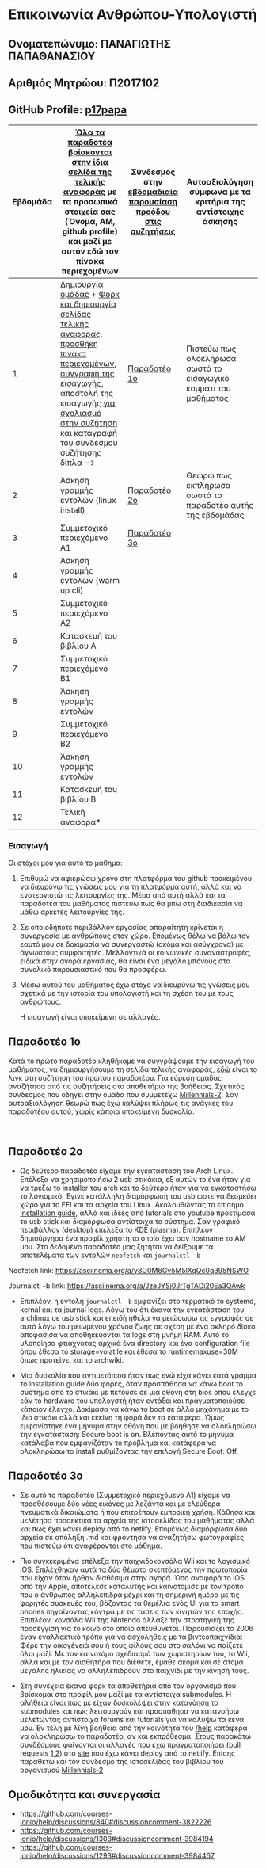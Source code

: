 # Επικοινωνία Ανθρώπου-Υπολογιστή
## Ονοματεπώνυμο: ΠΑΝΑΓΙΩΤΗΣ ΠΑΠΑΘΑΝΑΣΙΟΥ

 ## Αριθμός Μητρώου: Π2017102

## GitHub Profile: [p17papa](https://github.com/p17papa)



| Εβδομάδα | [Όλα τα παραδοτέα βρίσκονται στην ίδια σελίδα της τελικής αναφοράς](https://courses-ionio.github.io/help/deliverables/) με τα προσωπικά στοιχεία σας (Όνομα, ΑΜ, github profile) και μαζί με αυτόν εδώ τον πίνακα περιεχομένων | Σύνδεσμος στην [εβδομαδιαία παρουσίαση προόδου στις συζητήσεις](https://github.com/courses-ionio/help/discussions/categories/show-and-tell) | Αυτοαξιολόγηση σύμφωνα με τα κριτήρια της αντίστοιχης άσκησης |
| --- | --- | --- | --- |
| 1 |  [Δημιουργία ομάδας](https://github.com/courses-ionio/hci/discussions/1794) + [Φορκ και δημιουργία σελίδας τελικής αναφοράς](https://courses-ionio.github.io/help/guide/), [προσθήκη πίνακα περιεχομένων](https://raw.githubusercontent.com/courses-ionio/hci/master/README.md), [συγγραφή της εισαγωγής](https://courses-ionio.github.io/help/intro/), αποστολή της εισαγωγής [για σχολιασμό στην συζήτηση](https://github.com/courses-ionio/help/discussions/categories/show-and-tell) και καταγραφή του συνδέσμου συζήτησης δίπλα --> | [Παραδοτέο 1ο](https://github.com/courses-ionio/help/discussions/869) |Πιστεύω πως ολοκλήρωσα σωστά το εισαγωγικό κομμάτι του μαθήματος |
| 2 | Άσκηση γραμμής εντολών (linux install) |[Παραδοτέο 2ο](https://github.com/courses-ionio/help/discussions/1047) | Θεωρώ πως εκπλήρωσα σωστά το παραδοτέο αυτής της εβδομάδας |
| 3 | Συμμετοχικό περιεχόμενο A1 |[Παραδοτέο 3ο](https://github.com/courses-ionio/help/discussions/1267) | |
| 4 | Άσκηση γραμμής εντολών (warm up cli) | | |
| 5 | Συμμετοχικό περιεχόμενο A2 | | |
| 6 | Κατασκευή του βιβλίου Α | | |
| 7 | Συμμετοχικό περιεχόμενο B1 | | |
| 8 | Άσκηση γραμμής εντολών | | |
| 9 | Συμμετοχικό περιεχόμενο B2 | | |
| 10 | Άσκηση γραμμής εντολών | | |
| 11 | Κατασκευή του βιβλίου Β | | |
| 12 | Τελική αναφορά* | | |

### Εισαγωγή
Οι στόχοι μου για αυτό το μάθημα:
  1. Επιθυμώ να αφιερώσω χρόνο στη πλατφόρμα του github προκειμένου να διευρύνω τις γνώσεις μου για τη πλατφόρμα αυτή, αλλά και να ενστερνιστώ τις λειτουργίες της. Μέσα από αυτή αλλά και τα παραδοτέα του μαθήματος πιστεύω πως θα μπω στη διαδικασία να μάθω αρκετές λειτουργίες της. 
  2. Σε οποιοδήποτε περιβάλλον εργασίας απαραίτητη κρίνεται η συνεργασία με ανθρώπους στον χώρο. Επομένως θέλω να βάλω τον εαυτό μου σε δοκιμασία να συνεργαστώ (ακόμα και ασύγχρονα) με άγνωστους συμφοιτητές. Μελλοντικά οι κοινωνικές συναναστροφές, ειδικά στην αγορά εργασίας, θα είναι ένα μεγάλο μπόνους στο συνολικό παρουσιαστικό που θα προσφέρω. 
  2. Μέσω αυτού του μαθήματος έχω στόχο να διευρύνω τις γνώσεις μου σχετικά με την ιστορία του υπολογιστή και τη σχέση του με τους ανθρώπους.
  
      Η εισαγωγή είναι υποκείμενη σε αλλαγές.
      
## Παραδοτέο 1ο

Κατά το πρώτο παραδοτέο κληθήκαμε να συγγράψουμε την εισαγωγή του μαθήματος, να δημιουργήσουμε τη σελίδα τελικής αναφοράς, [εδώ](https://github.com/courses-ionio/help/discussions/869) είναι το λινκ στη συζήτηση του πρώτου παραδοτέου. Για εύρεση ομάδας αναζήτησα από τις συζητήσεις στο αποθετήριο της βοήθειας. Σχετικός σύνδεσμος που οδηγεί στην ομάδα που συμμετέχω [Millennials-2](https://github.com/Millennials-2). Σαν αυτοαξιολόγηση θεωρώ πως έχω καλύψει πλήρως τις ανάγκες του παραδοτέου αυτού, χωρίς κάποια υποκείμενη δυσκολία. 

<br />

## Παραδοτέο 2ο

- Ως δεύτερο παραδοτέο είχαμε την εγκατάσταση του Arch Linux. Επέλεξα να χρησιμοποιήσω 2 usb στικάκια, εξ αυτών το ένα ήταν για να τρέξω το installer του arch και το δεύτερο ήταν για να εγκαταστήσω το λογισμικό. Έγινε κατάλληλη διαμόρφωση του usb ώστε να δεσμεύει χώρο για το EFI και τα αρχεία του Linux. Ακολουθώντας το επίσημο [Installation guide](https://wiki.archlinux.org/title/installation_guide), αλλά και ιδέες από tutorials στο youtube προετίμασα το usb stick και διαμόρφωσα αντίστοιχα το σύστημα. Σαν γραφικό περιβάλλον (desktop) επέλεξα το KDE (plasma). Επιπλέον δημιούργησα ένα προφίλ χρήστη το οποίο έχει σαν hostname το ΑΜ μου. Στο δεδομένο παραδοτέο μας ζητήται να δείξουμε τα αποτελέματα των εντολών `neofetch` και `journalctl -b`

Νeofetch link: https://asciinema.org/a/y8O0M6Gv5M5lXqQc0q395NSWO


Journalctl -b link: https://asciinema.org/a/JzeJYSj0JrTgTADi20Ea3QAwk

- Επιπλέον, η εντολή `journalctl -b` εμφανίζει στο τερματικό το systemd, kernal και τα journal logs. Λόγω του ότι έκανα την εγκατάσταση του archlinux σε usb stick και επειδή ήθελα να μειώσωσω τις εγγραφές σε αυτό λόγω του μειωμένου χρόνου ζωής σε σχέση με ένα σκληρό δίσκο, αποφάσισα να αποθηκεύονται τα logs στη μνήμη RAΜ. Αυτό το υλοποίησα φτιάχνοτας αρχικά ένα directory και ένα configuration file όπου έθεσα το storage=volatile και έθεσα το runtimemaxuse=30M όπως προτείνει και το archwiki.

- Μια δυσκολία που αντιμετόπισα ήταν πως ενώ είχα κάνει κατά γράμμα το installation guide δύο φορές, όταν προσπάθησα να κάνω boot το σύστημα από το στικάκι με πετούσε σε μια οθόνη στη bios όπου έλεγχε εάν το hardware του υπολογστή ήταν εντάξει και πραγματοποιούσε κάποιον έλεγχο. Δοκίμασα να κάνω το boot σε άλλο μηχάνημα με το ίδιο στικάκι αλλά και εκείνη τη φορά δεν τα κατάφερα. Όμως εμφανίστηκε ένα μήνυμα στην οθόνη που με βοήθησε να ολοκληρώσω την εγκατάσταση: Secure boot is on. Βλέποντας αυτό το μήνυμα κατάλαβα που εμφανιζόταν το πρόβλημα και κατάφερα να ολοκληρώσω το install ρυθμίζοντας την επιλογή Secure Boot: Off.

## Παραδοτέο 3o
- Σε αυτό το παραδοτέο (Συμμετοχικό περιεχόμενο Α1) είχαμε να προσθέσουμε δύο νέες εικόνες με λεζάντα και με ελεύθερα πνευματικά δικαιώματα ή που επιτρέπουν εμπορική χρήση. Κάθησα και μελέτησα προσεκτικά τα αρχεία της ιστοσελίδας του μαθήματος αλλά και πως έχει κάνει deploy από το netlify. Επομένως διαμόρφωσα δύο αρχεία σε απόληξη .md και φρόντησα να αναζητήσω φωτογραφίες που πιστεύω ότι αναφέρονται στο μάθημα. 
- Πιο συγκεκριμένα επέλεξα την παιχνιδοκονσόλα Wii και το λογισμικό iOS. Επιλέχθηκαν αυτά τα δύο θέματα σκεπτόμενος την πρωτοπορία που είχαν όταν ήρθαν διαθέσιμα στην αγορά. Όσο αναφορά το iOS από την Apple, αποτέλεσε καταλύτης και καινοτόμισε με τον τρόπο που ο άνθρωπος αλληλεπιδρά μέχρι και τη σημερινή ημέρα με τις φορητές συσκευές του, βάζοντας τα θεμέλια ενός UI για τα smart phones πηγαίνοντας κόντρα με τις τάσεις των κινητών της εποχής. Επιπλέον, κονσόλα Wii της Nintendo άλλαξε την στρατηγική της προσέγγιση για το κοινό στο οποίο απευθύνεται. Παρουσιάζει το 2006 έναν εναλλακτικό τρόπο για να ασχοληθείς με τα βιντεοπαιχνίδια: Φέρε την οικογένειά σου ή τους φίλους σου στο σαλόνι να παίξετε όλοι μαζί. Με τον καινοτόμο σχεδιασμό των χειριστηρίων του, το Wii, αλλά και με τον αισθητήρα που διέθετε, έμαθε ακόμα και σε άτομα μεγάλης ηλικίας να αλληλεπιδρούν στο παιχνίδι με την κίνησή τους.

- Στη συνέχεια έκανα φορκ τα αποθετήρια από τον οργανισμό που βρίσκομαι στο προφίλ μου μαζί με τα αντίστοιχα submodules. Η αλήθεια είναι πως με είχαν δυσκολέψει στην κατανόηση τα submodules και πως λειτουργούν και προσπάθησα να κατανοήσω μελετώντας αντίστοιχα forums και tutorials για να καλύψω τα κενά μου. Εν τέλη με λίγη βοήθεια από την κοινότητα του [/help](https://github.com/courses-ionio/help/discussions) κατάφερα να ολοκληρώσω το παραδοτέο, αν και εκπρόθεσμα. Στους παρακάτω συνδέσμους φαίνονται οι αλλαγές που έχω πραγματοποιήσει (pull requests [1](https://github.com/Millennials-2/_gallery/pull/1),[2](https://github.com/Millennials-2/images/pull/1)) στο [site](https://p17papa-pibook.netlify.app/) που έχω κάνει deploy από το netlify. Επίσης παραθέτω και τον σύνδεσμο της ιστοσελίδας του βιβλίου του οργανισμού [Μillennials-2](https://millennials-2.netlify.app)


 

## Ομαδικότητα και συνεργασία
- https://github.com/courses-ionio/help/discussions/840#discussioncomment-3822226
- https://github.com/courses-ionio/help/discussions/1303#discussioncomment-3984194
- https://github.com/courses-ionio/help/discussions/1293#discussioncomment-3984467

